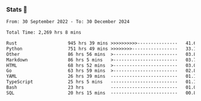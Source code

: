 ### Stats 👋
<!--START_SECTION:waka-->

```txt
From: 30 September 2022 - To: 30 December 2024

Total Time: 2,269 hrs 8 mins

Rust                   945 hrs 39 mins >>>>>>>>>>---------------   41.68 %
Python                 751 hrs 49 mins >>>>>>>>-----------------   33.13 %
Other                  86 hrs 56 mins  >------------------------   03.83 %
Markdown               86 hrs 5 mins   >------------------------   03.79 %
HTML                   68 hrs 52 mins  >------------------------   03.04 %
Go                     63 hrs 59 mins  >------------------------   02.82 %
YAML                   26 hrs 39 mins  -------------------------   01.17 %
TypeScript             25 hrs 5 mins   -------------------------   01.11 %
Bash                   23 hrs          -------------------------   01.01 %
SQL                    20 hrs 15 mins  -------------------------   00.89 %
```

<!--END_SECTION:waka-->

<!--
**buhaytza2005/buhaytza2005** is a ✨ _special_ ✨ repository because its `README.md` (this file) appears on your GitHub profile.

Here are some ideas to get you started:

- 🔭 I’m currently working on ...
- 🌱 I’m currently learning ...
- 👯 I’m looking to collaborate on ...
- 🤔 I’m looking for help with ...
- 💬 Ask me about ...
- 📫 How to reach me: ...
- 😄 Pronouns: ...
- ⚡ Fun fact: ...
-->


